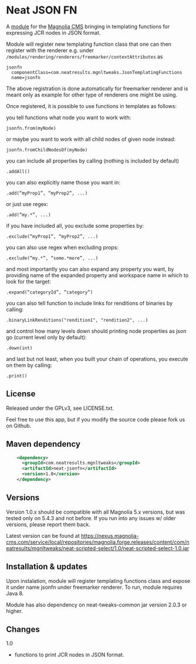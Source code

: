 Neat JSON FN
=======================

A [module](https://documentation.magnolia-cms.com/display/DOCS/Modules) for the [Magnolia CMS](http://www.magnolia-cms.com) bringing in templating functions for expressing JCR nodes in JSON format.

Module will register new templating function class that one can then register with the renderer e.g. under ```/modules/rendering/renderers/freemarker/contextAttributes``` as 

```
jsonfn
  componentClass=com.neatresults.mgnltweaks.JsonTemplatingFunctions
  name=jsonfn
```

The above registration is done automatically for freemarker renderer and is meant only as example for other type of renderers one might be using.

Once registered, it is possible to use functions in templates as follows:

you tell functions what node you want to work with:

```jsonfn.from(myNode) ```

or maybe you want to work with all child nodes of given node instead:

```jsonfn.fromChildNodesOf(myNode) ```

you can include all properties by calling (nothing is included by default)

```.addAll() ```

you can also explicitly name those you want in:

```.add(“myProp1”, “myProp2”, ...) ```

or just use regex:

```.add(“my.*”, ...) ```

if you have included all, you exclude some properties by:

```.exclude(“myProp1”, “myProp2”, ...) ```

you can also use regex when excluding props:

```.exclude(“my.*”, “some.*more”, ...) ```

and most importantly you can also expand any property you want, by providing name of the expanded property and workspace name in which to look for the target:

```.expand(“categoryId”, “category”) ```

you can also tell function to include links for renditions of binaries by calling:

```.binaryLinkRenditions("rendition1", "rendition2", ...) ```

and control how many levels down should printing node properties as json go (current level only by default):

```.down(int) ```

and last but not least, when you built your chain of operations, you execute on them by calling:

```.print() ```


License
-------

Released under the GPLv3, see LICENSE.txt. 

Feel free to use this app, but if you modify the source code please fork us on Github.

Maven dependency
-----------------
```xml
    <dependency>
      <groupId>com.neatresults.mgnltweaks</groupId>
      <artifactId>neat-jsonfn</artifactId>
      <version>1.0</version>
    </dependency>
```

Versions
-----------------
Version 1.0.x should be compatible with all Magnolia 5.x versions, but was tested only on 5.4.3 and not before. If you run into any issues w/ older versions, please report them back.

Latest version can be found at https://nexus.magnolia-cms.com/service/local/repositories/magnolia.forge.releases/content/com/neatresults/mgnltweaks/neat-scripted-select/1.0/neat-scripted-select-1.0.jar

Installation & updates 
-----------------
Upon instalation, module will register templating functions class and expose it under name jsonfn under freemarker renderer. To run, module requires Java 8.

Module has also dependency on neat-tweaks-common jar version 2.0.3 or higher.

Changes
-----------------
1.0
- functions to print JCR nodes in JSON format.
